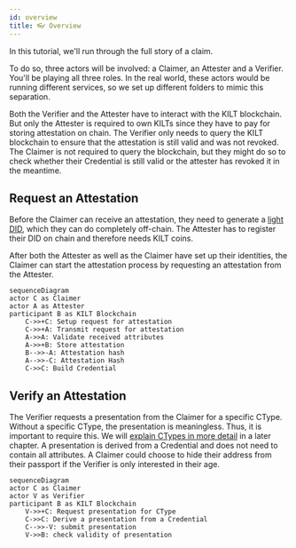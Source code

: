 ```yaml
---
id: overview
title: 👓 Overview
---
```


In this tutorial, we'll run through the full story of a claim.

To do so, three actors will be involved: a <span className="label-role claimer">Claimer</span>, an <span className="label-role attester">Attester</span> and a <span className="label-role verifier">Verifier</span>.
You'll be playing all three roles.
In the real world, these actors would be running different services, so we set up different folders to mimic this separation.

Both the <span className="label-role verifier">Verifier</span> and the <span className="label-role attester">Attester</span> have to interact with the KILT blockchain.
But only the <span className="label-role attester">Attester</span> is required to own KILTs since they have to pay for storing attestation on chain.
The <span className="label-role verifier">Verifier</span> only needs to query the KILT blockchain to ensure that the attestation is still valid and was not revoked.
The <span className="label-role claimer">Claimer</span> is not required to query the blockchain, but they might do so to check whether their Credential is still valid or the attester has revoked it in the meantime.

## Request an Attestation

Before the <span className="label-role claimer">Claimer</span> can receive an attestation, they need to generate a [light DID](../01_sdk/02_cookbook/01_dids/01_light_did_creation.md), which they can do completely off-chain.
The <span className="label-role attester">Attester</span> has to register their DID on chain and therefore needs KILT coins.

After both the <span className="label-role attester">Attester</span> as well as the <span className="label-role claimer">Claimer</span> have set up their identities, the <span className="label-role claimer">Claimer</span> can start the attestation process by requesting an attestation from the <span className="label-role attester">Attester</span>.

```mermaid
sequenceDiagram
actor C as Claimer
actor A as Attester
participant B as KILT Blockchain
    C->>+C: Setup request for attestation
    C->>+A: Transmit request for attestation
    A->>A: Validate received attributes
    A->>+B: Store attestation
    B-->>-A: Attestation hash
    A-->>-C: Attestation Hash
    C->>C: Build Credential
```

## Verify an Attestation

The <span className="label-role verifier">Verifier</span> requests a presentation from the  <span className="label-role claimer">Claimer</span> for a specific CType.
Without a specific CType, the presentation is meaningless.
Thus, it is important to require this.
We will [explain CTypes in more detail](attester/ctype) in a later chapter.
A presentation is derived from a Credential and does not need to contain all attributes.
A <span className="label-role claimer">Claimer</span> could choose to hide their address from their passport if the <span className="label-role verifier">Verifier</span> is only interested in their age.

```mermaid
sequenceDiagram
actor C as Claimer
actor V as Verifier
participant B as KILT Blockchain
    V->>+C: Request presentation for CType
    C->>C: Derive a presentation from a Credential
    C-->>-V: submit presentation
    V->>B: check validity of presentation
```
